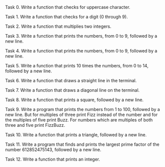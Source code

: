 Task 0. Write a function that checks for uppercase character.

Task 1. Write a function that checks for a digit (0 through 9).

Task 2. Write a function that multiplies two integers.

Task 3. Write a function that prints the numbers, from 0 to 9, followed by a new line.

Task 4. Write a function that prints the numbers, from 0 to 9, followed by a new line.

Task 5. Write a function that prints 10 times the numbers, from 0 to 14, followed by a new line.

Task 6. Write a function that draws a straight line in the terminal.

Task 7. Write a function that draws a diagonal line on the terminal.

Task 8. Write a function that prints a square, followed by a new line.

Task 9. Write a program that prints the numbers from 1 to 100, followed by a new line. But for multiples of three print Fizz instead of the number and for the multiples of five print Buzz. For numbers which are multiples of both three and five print FizzBuzz.

Task 10. Write a function that prints a triangle, followed by a new line.

Task 11. Write a program that finds and prints the largest prime factor of the number 612852475143, followed by a new line.

Task 12. Write a function that prints an integer.
